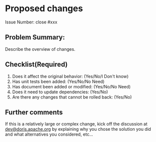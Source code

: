 # Proposed changes

Issue Number: close #xxx

## Problem Summary:

Describe the overview of changes.

## Checklist(Required)

1. Does it affect the original behavior: (Yes/No/I Don't know)
2. Has unit tests been added: (Yes/No/No Need)
3. Has document been added or modified: (Yes/No/No Need)
4. Does it need to update dependencies: (Yes/No)
5. Are there any changes that cannot be rolled back: (Yes/No)

## Further comments

If this is a relatively large or complex change, kick off the discussion at [dev@doris.apache.org](mailto:dev@doris.apache.org) by explaining why you chose the solution you did and what alternatives you considered, etc...

